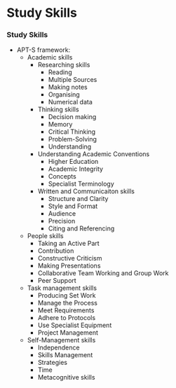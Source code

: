 # Study Skills

### Study Skills

* APT-S framework:
  * Academic skills
    * Researching skills
      * Reading
      * Multiple Sources
      * Making notes
      * Organising
      * Numerical data
    * Thinking skills
      * Decision making
      * Memory
      * Critical Thinking
      * Problem-Solving
      * Understanding
    * Understanding Academic Conventions
      * Higher Education
      * Academic Integrity
      * Concepts
      * Specialist Terminology
    * Written and Communicaiton skills
      * Structure and Clarity
      * Style and Format
      * Audience
      * Precision
      * Citing and Referencing
  * People skills
    * Taking an Active Part
    * Contribution
    * Constructive Criticism
    * Making Presentations
    * Collaborative Team Working and Group Work
    * Peer Support
  * Task management skills
    * Producing Set Work
    * Manage the Process
    * Meet Requirements
    * Adhere to Protocols
    * Use Specialist Equipment
    * Project Management
  * Self-Management skills
    * Independence
    * Skills Management
    * Strategies
    * Time
    * Metacognitive skills

